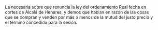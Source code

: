 La necesaria sobre que renuncia la ley del ordenamiento Real fecha en cortes de Alcalá de Henares, y demos que hablan en razón de las cosas que se compran y venden por más o menos de la mutud del justo precio y el término concedido para la sesión.